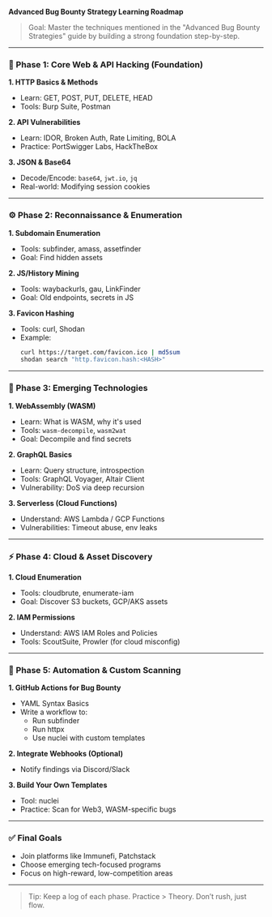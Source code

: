 **Advanced Bug Bounty Strategy Learning Roadmap**

> Goal: Master the techniques mentioned in the "Advanced Bug Bounty Strategies" guide by building a strong foundation step-by-step.

---

### 🏢 Phase 1: Core Web & API Hacking (Foundation)

**1. HTTP Basics & Methods**
- Learn: GET, POST, PUT, DELETE, HEAD
- Tools: Burp Suite, Postman

**2. API Vulnerabilities**
- Learn: IDOR, Broken Auth, Rate Limiting, BOLA
- Practice: PortSwigger Labs, HackTheBox

**3. JSON & Base64**
- Decode/Encode: `base64`, `jwt.io`, `jq`
- Real-world: Modifying session cookies

---

### ⚙️ Phase 2: Reconnaissance & Enumeration

**1. Subdomain Enumeration**
- Tools: subfinder, amass, assetfinder
- Goal: Find hidden assets

**2. JS/History Mining**
- Tools: waybackurls, gau, LinkFinder
- Goal: Old endpoints, secrets in JS

**3. Favicon Hashing**
- Tools: curl, Shodan
- Example:
  ```bash
  curl https://target.com/favicon.ico | md5sum
  shodan search "http.favicon.hash:<HASH>"
  ```

---

### 🚀 Phase 3: Emerging Technologies

**1. WebAssembly (WASM)**
- Learn: What is WASM, why it's used
- Tools: `wasm-decompile`, `wasm2wat`
- Goal: Decompile and find secrets

**2. GraphQL Basics**
- Learn: Query structure, introspection
- Tools: GraphQL Voyager, Altair Client
- Vulnerability: DoS via deep recursion

**3. Serverless (Cloud Functions)**
- Understand: AWS Lambda / GCP Functions
- Vulnerabilities: Timeout abuse, env leaks

---

### ⚡ Phase 4: Cloud & Asset Discovery

**1. Cloud Enumeration**
- Tools: cloudbrute, enumerate-iam
- Goal: Discover S3 buckets, GCP/AKS assets

**2. IAM Permissions**
- Understand: AWS IAM Roles and Policies
- Tools: ScoutSuite, Prowler (for cloud misconfig)

---

### 🚄 Phase 5: Automation & Custom Scanning

**1. GitHub Actions for Bug Bounty**
- YAML Syntax Basics
- Write a workflow to:
  - Run subfinder
  - Run httpx
  - Use nuclei with custom templates

**2. Integrate Webhooks (Optional)**
- Notify findings via Discord/Slack

**3. Build Your Own Templates**
- Tool: nuclei
- Practice: Scan for Web3, WASM-specific bugs

---

### ✅ Final Goals
- Join platforms like Immunefi, Patchstack
- Choose emerging tech-focused programs
- Focus on high-reward, low-competition areas

---

> Tip: Keep a log of each phase. Practice > Theory. Don’t rush, just flow.

